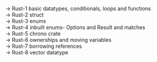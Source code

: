 -> Rust-1 basic datatypes, conditionals, loops and functions<br>
-> Rust-2 struct<br>
-> Rust-3 enums <br>
-> Rust-4 inbuilt enums- Options and Result and matches<br>
-> Rust-5 chrono crate <br>
-> Rust-6 ownerships and moving variables<br>
-> Rust-7 borrowing references <br>
-> Rust-8 vector datatype <br>

